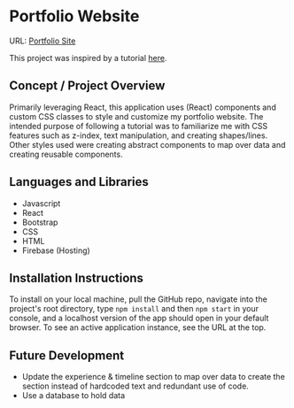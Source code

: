 # Portfolio Website
URL: [Portfolio Site](https://kanderson.dev/)

This project was inspired by a tutorial [here](https://www.udemy.com/course/build-portfolio-with-reactjs-and-bootstrap/).



## Concept / Project Overview
Primarily leveraging React, this application uses (React) components and custom CSS classes to style and customize my portfolio website. The intended purpose of following a tutorial was to familiarize me with CSS features such as z-index, text manipulation, and creating shapes/lines. Other styles used were creating abstract components to map over data and creating reusable components.

## Languages and Libraries
- Javascript
- React
- Bootstrap
- CSS
- HTML
- Firebase (Hosting)

## Installation Instructions
To install on your local machine, pull the GitHub repo, navigate into the project's root directory, type `npm install` and then `npm start` in your console, and a localhost version of the app should open in your default browser. To see an active application instance, see the URL at the top.

## Future Development
- Update the experience & timeline section to map over data to create the section instead of hardcoded text and redundant use of code.
- Use a database to hold data
